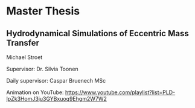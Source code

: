 # Master Thesis
## Hydrodynamical Simulations of Eccentric Mass Transfer

Michael Stroet

Supervisor: Dr. Silvia Toonen

Daily supervisor: Caspar Bruenech MSc

Animation on YouTube: https://www.youtube.com/playlist?list=PLD-IpZk3HomJ3ju3GYBxuoq9Ehgm2W7W2
